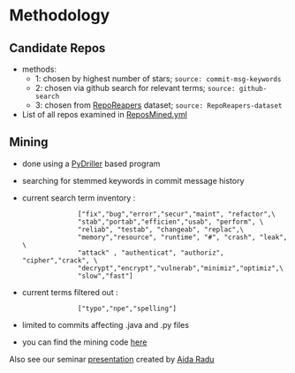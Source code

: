 # Methodology

## Candidate Repos
- methods:
    - 1: chosen by highest number of stars; `source: commit-msg-keywords`
    - 2: chosen via github search for relevant terms; `source: github-search`
    - 3: chosen from [RepoReapers](https://reporeapers.github.io/results/1.html) dataset; `source: RepoReapers-dataset`
- List of all repos examined in [ReposMined.yml](https://github.com/ualberta-smr/researchwiki-radu/blob/master/ReposMined.yml)

## Mining
- done using a [PyDriller](https://github.com/ishepard/pydriller) based program
- searching for stemmed keywords in commit message history
- current search term inventory : 
                    
                    ["fix","bug","error","secur","maint", "refactor",\
                    "stab","portab","efficien","usab", "perform", \
                    "reliab", "testab", "changeab", "replac",\
                    "memory","resource", "runtime", "#", "crash", "leak", \
                    "attack" , "authenticat", "authoriz", "cipher","crack", \
                    "decrypt","encrypt","vulnerab","minimiz","optimiz",\
                    "slow","fast"]
                    
- current terms filtered out :
                    
                    ["typo","npe","spelling"]

- limited to commits affecting .java and .py files
                    
- you can find the mining code [here](PyDrillerMining/find_NFR_commits.py)

Also see our seminar [presentation](
      https://github.com/ualberta-smr/researchwiki-radu/blob/master/docs/PLSE%20Presentation.pdf
    ) created by [Aida Radu](https://github.com/aradu12)
